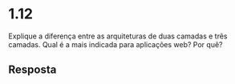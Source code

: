 # 1.12

Explique a diferença entre as arquiteturas de duas camadas e três camadas. Qual é a mais indicada para aplicações web? Por quê?

## Resposta

